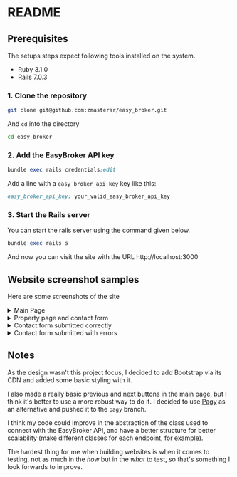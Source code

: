 # README

## Prerequisites

The setups steps expect following tools installed on the system.

- Ruby 3.1.0
- Rails 7.0.3

### 1. Clone the repository

```bash
git clone git@github.com:zmasterar/easy_broker.git
```

And `cd` into the directory

```bash
cd easy_broker
```

### 2. Add the EasyBroker API key

```ruby
bundle exec rails credentials:edit
```
Add a line with a `easy_broker_api_key` key like this:

```ruby
easy_broker_api_key: your_valid_easy_broker_api_key
```

### 3. Start the Rails server

You can start the rails server using the command given below.

```ruby
bundle exec rails s
```

And now you can visit the site with the URL http://localhost:3000

## Website screenshot samples

Here are some screenshots of the site

<details>
<summary>Main Page</summary>
<img src="https://i.imgur.com/QuqWYZO.png" alt="Main Page" />
</details>

<details>
<summary>Property page and contact form</summary>
<img alt="Property page and contact form" src="https://i.imgur.com/9UlJT11.png" />
</details>

<details>
<summary>Contact form submitted correctly</summary>
<img alt="Contact form submitted correctly" src="https://i.imgur.com/oXu7U0k.png" />
</details>

<details>
<summary>Contact form submitted with errors</summary>
<img alt="Contact form submitted with errors" src="https://i.imgur.com/RZqh6N0.png" />
</details>

## Notes

As the design wasn't this project focus, I decided to add Bootstrap via its CDN and added some basic styling with it.

I also made a really basic previous and next buttons in the main page, but I think it's better to use a more robust way to do it. I decided to use [Pagy](https://github.com/ddnexus/pagy) as an alternative and pushed it to the `pagy` branch.

I think my code could improve in the abstraction of the class used to connect with the EasyBroker API, and have a better structure for better scalability (make different classes for each endpoint, for example).

The hardest thing for me when building websites is when it comes to testing, not as much in the _how_ but in the _what_ to test, so that's something I look forwards to improve.
